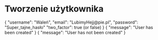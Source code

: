 # Tworzenie użytkownika

<api-endpoint openapi-path="./../openapi.yaml" endpoint="/users" method="post">

<request>

<sample>
{
  "username": "Waleń",
  "email": "LubimyHejj@pie.pl",
  "password": "Super_tajne_hasło"
  "two_factor": true (or false)
}
</sample>

</request>

<response type="201">

<sample>
    {
        "message": "User has been created"
    }
</sample>

</response>
<response type="400">

<sample>
    {
        "message": "User has not been created"
    }
</sample>

</response>

</api-endpoint>
